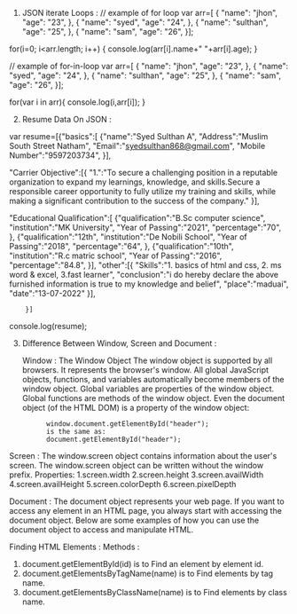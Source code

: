1. JSON iterate Loops :
// example of for loop
var arr=[
    {
     "name": "jhon",
     "age": "23",
    },
    {
     "name": "syed",
     "age": "24",
    },
    {
     "name": "sulthan",
     "age": "25",
    },
    {
     "name": "sam",
     "age": "26",
     }];

for(i=0; i<arr.length; i++)
{
    console.log(arr[i].name+" "+arr[i].age);
}

// example of for-in-loop
var arr=[
    {
     "name": "jhon",
     "age": "23",
    },
    {
     "name": "syed",
     "age": "24",
    },
    {
     "name": "sulthan",
     "age": "25",
    },
    {
     "name": "sam",
     "age": "26",
     }];


for(var i in arr){
    console.log(i,arr[i]);
    }


2. Resume Data On JSON :

var resume=[{"basics":[
            {"name":"Syed Sulthan A", 
             "Address":"Muslim South Street Natham",
             "Email":"syedsulthan868@gmail.com",
             "Mobile Number":"9597203734",
            }],
            
  "Carrier Objective":[{ "1.":"To secure a challenging position in a reputable organization to expand my learnings, knowledge, and skills.Secure a responsible        career opportunity to fully utilize my training and skills, while making a significant contribution to the success of the company." }],         
            
  "Educational Qualification":[
                                {"qualification":"B.Sc computer science",
                                 "institution":"MK University",
                                 "Year of Passing":"2021",
                                 "percentage":"70",        
                                },
                                {"qualification":"12th",
                                 "institution":"De Nobili School",
                                 "Year of Passing":"2018",
                                 "percentage":"64",
                                },
                                {"qualification":"10th",
                                 "institution":"R.c matric school",
                                 "Year of Passing":"2016",
                                 "percentage":"84.8",
                                 }],
            "other":[{
             "Skills":"1. basics of html and css, 2. ms word & excel, 3.fast learner",
             "conclusion":"i do hereby declare the above furnished information is true to my knowledge and belief",
             "place":"maduai",
             "date":"13-07-2022"
                   }],
            
        }]
        
console.log(resume);

3. Difference Between Window, Screen and Document :

   Window : The Window Object
             The window object is supported by all browsers. It represents the browser's window.
             All global JavaScript objects, functions, and variables automatically become members of the window object.
             Global variables are properties of the window object.
             Global functions are methods of the window object.
             Even the document object (of the HTML DOM) is a property of the window object:
             
             window.document.getElementById("header");
             is the same as:
             document.getElementById("header");

  Screen : The window.screen object contains information about the user's screen.
             The window.screen object can be written without the window prefix.
             Properties:
               1.screen.width
               2.screen.height
               3.screen.availWidth
               4.screen.availHeight
               5.screen.colorDepth
               6.screen.pixelDepth 
  
  Document : The document object represents your web page.
              If you want to access any element in an HTML page, you always start with accessing the document object.
              Below are some examples of how you can use the document object to access and manipulate HTML.
        
  Finding HTML Elements :
  Methods :
   1. document.getElementById(id)	is to Find an element by element id.
   2. document.getElementsByTagName(name)	is to Find elements by tag name.
   3. document.getElementsByClassName(name) is to	Find elements by class name.

  
  
  
  
  
   
